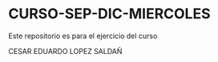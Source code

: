 # CURSO-SEP-DIC-MIERCOLES
Este repositorio es para el ejercicio del curso

CESAR EDUARDO LOPEZ SALDAÑ
